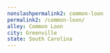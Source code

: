 ```yaml
---
﻿nonslashpermalink2: common-loon
permalink2: /common-loon/
alley: Common Loon
city: Greenville
state: South Carolina
---
```

